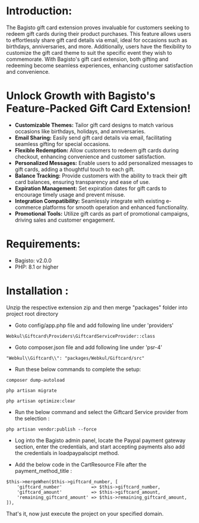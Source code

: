 # Introduction:

The Bagisto gift card extension proves invaluable for customers seeking to redeem gift cards during their product purchases. This feature allows users to effortlessly share gift card details via email, ideal for occasions such as birthdays, anniversaries, and more. Additionally, users have the flexibility to customize the gift card theme to suit the specific event they wish to commemorate. With Bagisto's gift card extension, both gifting and redeeming become seamless experiences, enhancing customer satisfaction and convenience.

# Unlock Growth with Bagisto's Feature-Packed Gift Card Extension!

* **Customizable Themes:** Tailor gift card designs to match various occasions like birthdays, holidays, and anniversaries.
* **Email Sharing:**  Easily send gift card details via email, facilitating seamless gifting for special occasions.
* **Flexible Redemption:** Allow customers to redeem gift cards during checkout, enhancing convenience and customer satisfaction.
* **Personalized Messages:** Enable users to add personalized messages to gift cards, adding a thoughtful touch to each gift.
* **Balance Tracking:** Provide customers with the ability to track their gift card balances, ensuring transparency and ease of use.
* **Expiration Management:** Set expiration dates for gift cards to encourage timely usage and prevent misuse.
* **Integration Compatibility:** Seamlessly integrate with existing e-commerce platforms for smooth operation and enhanced functionality.
* **Promotional Tools:** Utilize gift cards as part of promotional campaigns, driving sales and customer engagement.

# Requirements:
* Bagisto: v2.0.0
* PHP: 8.1 or higher

# Installation :
Unzip the respective extension zip and then merge "packages" folder into project root directory

* Goto config/app.php file and add following line under 'providers'

```
Webkul\Giftcard\Providers\GiftcardServiceProvider::class
```

* Goto composer.json file and add following line under 'psr-4'

```
"Webkul\\Giftcard\\": "packages/Webkul/Giftcard/src"
```
* Run these below commands to complete the setup:

```
composer dump-autoload
```
```
php artisan migrate
```
```
php artisan optimize:clear
```

* Run the below command and select the Giftcard Service provider from the selection :

```
php artisan vendor:publish --force
```
* Log into the Bagisto admin panel, locate the Paypal payment gateway section, enter the credentials, and start accepting payments also add the credentials in loadpaypalscipt method.

* Add the below code in the CartResource File after the payment_method_title :

```
$this->mergeWhen($this->giftcard_number, [
    'giftcard_number'           => $this->giftcard_number,
    'giftcard_amount'           => $this->giftcard_amount,
    'remaining_giftcard_amount' => $this->remaining_giftcard_amount,
]),
```
That's it, now just execute the project on your specified domain.
